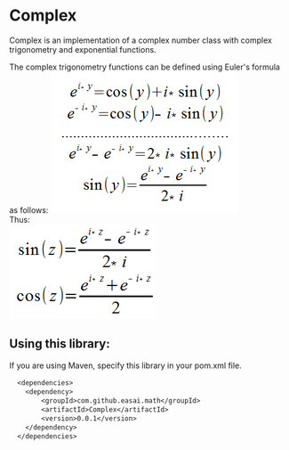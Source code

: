 # Complex
Complex is an implementation of a complex number class with complex trigonometry and exponential functions.

The complex trigonometry functions can be defined using Euler's formula as follows:
<img src="files/Euler.png" /><br />
Thus:<br />
<img src="files/trig.png" />

## Using this library:
If you are using Maven, specify this library in your pom.xml file.
```
  <dependencies>
    <dependency>
    	<groupId>com.github.easai.math</groupId>
    	<artifactId>Complex</artifactId>
    	<version>0.0.1</version>
    </dependency>
  </dependencies>
```
